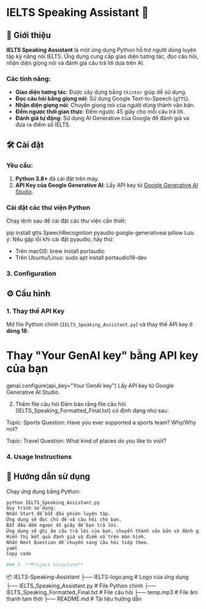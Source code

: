 # IELTS Speaking Assistant 🎤

## 📖 Giới thiệu
**IELTS Speaking Assistant** là một ứng dụng Python hỗ trợ người dùng luyện tập kỹ năng nói IELTS. Ứng dụng cung cấp giao diện tương tác, đọc câu hỏi, nhận diện giọng nói và đánh giá câu trả lời dựa trên AI.

### Các tính năng:
- **Giao diện tương tác**: Được xây dựng bằng `tkinter` giúp dễ sử dụng.
- **Đọc câu hỏi bằng giọng nói**: Sử dụng Google Text-to-Speech (`gTTS`).
- **Nhận diện giọng nói**: Chuyển giọng nói của người dùng thành văn bản.
- **Đếm ngược thời gian thực**: Đếm ngược 45 giây cho mỗi câu trả lời.
- **Đánh giá tự động**: Sử dụng AI Generative của Google để đánh giá và đưa ra điểm số IELTS.

## 🛠️ Cài đặt

### Yêu cầu:
1. **Python 3.8+** đã cài đặt trên máy.
2. **API Key của Google Generative AI**: Lấy API key từ [Google Generative AI Studio](https://aistudio.google.com/app/apikey).

### Cài đặt các thư viện Python
Chạy lệnh sau để cài đặt các thư viện cần thiết:

pip install gtts SpeechRecognition pyaudio google-generativeai pillow
Lưu ý: Nếu gặp lỗi khi cài đặt pyaudio, hãy thử:

- Trên macOS: brew install portaudio
- Trên Ubuntu/Linux: sudo apt install portaudio19-dev

### 3. **Configuration**
## ⚙️ Cấu hình

### 1. Thay thế API Key
Mở file Python chính (`IELTS_Speaking_Assistant.py`) và thay thế API key ở **dòng 18**:

# Thay "Your GenAI key" bằng API key của bạn
genai.configure(api_key="Your GenAI key")
Lấy API key từ Google Generative AI Studio.

2. Thêm file câu hỏi
Đảm bảo rằng file câu hỏi (IELTS_Speaking_Formatted_Final.txt) có định dạng như sau:

Topic: Sports
Question: Have you ever supported a sports team? Why/Why not?

Topic: Travel
Question: What kind of places do you like to visit?

### 4. **Usage Instructions**
## 🚀 Hướng dẫn sử dụng

Chạy ứng dụng bằng Python:

```bash
python IELTS_Speaking_Assistant.py
Quy trình sử dụng:
Nhấn Start để bắt đầu phiên luyện tập.
Ứng dụng sẽ đọc chủ đề và câu hỏi cho bạn.
Bắt đầu đếm ngược 45 giây để bạn trả lời.
Ứng dụng sẽ ghi âm câu trả lời của bạn, chuyển thành văn bản và đánh giá bằng AI.
Hiển thị kết quả đánh giá và điểm số trên màn hình.
Nhấn Next Question để chuyển sang câu hỏi tiếp theo.
yaml
Copy code

### 5. **Project Structure**
```
📦 IELTS-Speaking-Assistant
├── IELTS-logo.png # Logo của ứng dụng
├── IELTS_Speaking_Assistant.py # File Python chính
├── IELTS_Speaking_Formatted_Final.txt # File câu hỏi
├── temp.mp3 # File âm thanh tạm thời
├── README.md # Tài liệu hướng dẫn
```
